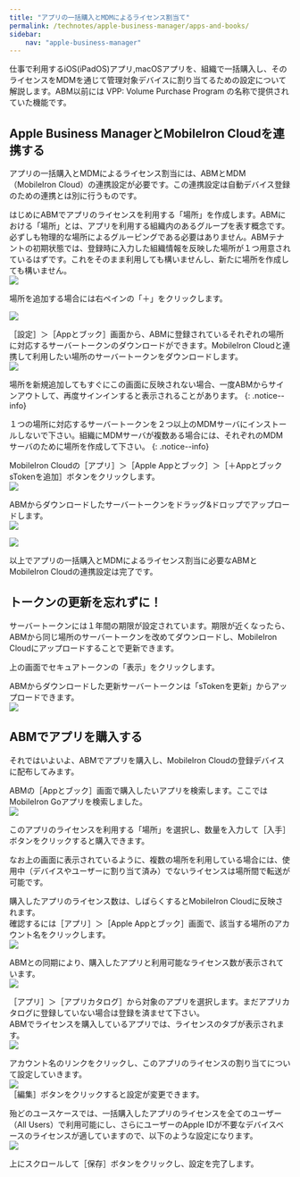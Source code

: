 ```yaml
---
title: "アプリの一括購入とMDMによるライセンス割当て"
permalink: /technotes/apple-business-manager/apps-and-books/
sidebar:
    nav: "apple-business-manager"
---
```


仕事で利用するiOS(iPadOS)アプリ,macOSアプリを、組織で一括購入し、そのライセンスをMDMを通じて管理対象デバイスに割り当てるための設定について解説します。ABM以前には VPP: Volume Purchase Program の名称で提供されていた機能です。

## Apple Business ManagerとMobileIron Cloudを連携する

アプリの一括購入とMDMによるライセンス割当には、ABMとMDM（MobileIron Cloud）の連携設定が必要です。この連携設定は自動デバイス登録のための連携とは別に行うものです。

はじめにABMでアプリのライセンスを利用する「場所」を作成します。ABMにおける「場所」とは、アプリを利用する組織内のあるグループを表す概念です。必ずしも物理的な場所によるグルーピングである必要はありません。ABMテナントの初期状態では、登録時に入力した組織情報を反映した場所が１つ用意されているはずです。これをそのまま利用しても構いませんし、新たに場所を作成しても構いません。  
![](/assets/technotes/apple-business-manager/EEB76EB3-604B-4691-8EF9-792294A49DA9.png)  

場所を追加する場合には右ペインの「＋」をクリックします。

![](/assets/technotes/apple-business-manager/18D0E6D1-66DD-4E14-9AE2-97326D40724F.png)

［設定］＞［Appとブック］画面から、ABMに登録されているそれぞれの場所に対応するサーバートークンのダウンロードができます。MobileIron Cloudと連携して利用したい場所のサーバートークンをダウンロードします。  
![](/assets/technotes/apple-business-manager/CB5FBE25-85CA-450C-8038-1E1DDF8D938E.png)

場所を新規追加してもすぐにこの画面に反映されない場合、一度ABMからサインアウトして、再度サインインすると表示されることがあります。
{: .notice--info}

１つの場所に対応するサーバートークンを２つ以上のMDMサーバにインストールしないで下さい。組織にMDMサーバが複数ある場合には、それぞれのMDMサーバのために場所を作成して下さい。
{: .notice--info}

MobileIron Cloudの［アプリ］＞［Apple Appとブック］＞［＋Appとブック sTokenを追加］ボタンをクリックします。  
![](/assets/technotes/apple-business-manager/8E535A8D-E6F3-4D19-B01D-8D0F90E108F6.png)

ABMからダウンロードしたサーバートークンをドラッグ&ドロップでアップロードします。  
![](/assets/technotes/apple-business-manager/5DFF3EC5-E93F-4C6C-B992-C7E7A102C095.png)

![](/assets/technotes/apple-business-manager/965E47BF-7A4D-426B-AE6D-CB0B4709ABBD.png)

以上でアプリの一括購入とMDMによるライセンス割当に必要なABMとMobileIron Cloudの連携設定は完了です。


## トークンの更新を忘れずに！

サーバートークンには１年間の期限が設定されています。期限が近くなったら、ABMから同じ場所のサーバートークンを改めてダウンロードし、MobileIron Cloudにアップロードすることで更新できます。

上の画面でセキュアトークンの「表示」をクリックします。

ABMからダウンロードした更新サーバートークンは「sTokenを更新」からアップロードできます。  
![](/assets/technotes/apple-business-manager/B00ACB4C-C95F-466F-ADF0-CCFD747C0136.png)


## ABMでアプリを購入する

それではいよいよ、ABMでアプリを購入し、MobileIron Cloudの登録デバイスに配布してみます。

ABMの［Appとブック］画面で購入したいアプリを検索します。ここではMobileIron Goアプリを検索しました。  
![](/assets/technotes/apple-business-manager/19EB20AC-A1D1-455F-A598-B2C10706C82D.png)

このアプリのライセンスを利用する「場所」を選択し、数量を入力して［入手］ボタンをクリックすると購入できます。

なお上の画面に表示されているように、複数の場所を利用している場合には、使用中（デバイスやユーザーに割り当て済み）でないライセンスは場所間で転送が可能です。

購入したアプリのライセンス数は、しばらくするとMobileIron Cloudに反映されます。  
確認するには［アプリ］＞［Apple Appとブック］画面で、該当する場所のアカウント名をクリックします。  
![](/assets/technotes/apple-business-manager/805C1DE6-CF75-4C33-B48A-EEBCD10D41C3.png)

ABMとの同期により、購入したアプリと利用可能なライセンス数が表示されています。  
![](/assets/technotes/apple-business-manager/33CBA928-3A2F-422F-AC6A-763FCFA3BE1A.png)

［アプリ］＞［アプリカタログ］から対象のアプリを選択します。まだアプリカタログに登録していない場合は登録を済ませて下さい。  
ABMでライセンスを購入しているアプリでは、ライセンスのタブが表示されます。  
![](/assets/technotes/apple-business-manager/060DF51F-5505-4A97-823C-DC9F471727DE.png)

アカウント名のリンクをクリックし、このアプリのライセンスの割り当てについて設定していきます。  
![](/assets/technotes/apple-business-manager/3DD23368-7568-4FA9-9BF0-86F8ED7B2081.png)  
［編集］ボタンをクリックすると設定が変更できます。

殆どのユースケースでは、一括購入したアプリのライセンスを全てのユーザー（All Users）で利用可能にし、さらにユーザーのApple IDが不要なデバイスベースのライセンスが適していますので、以下のような設定になります。  
![](/assets/technotes/apple-business-manager/5388CCD8-CE10-4DD9-AFFB-07D4478D5B2B.png)

上にスクロールして［保存］ボタンをクリックし、設定を完了します。
